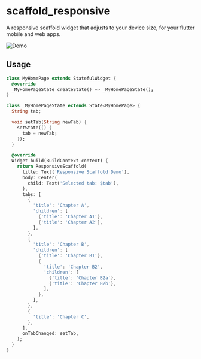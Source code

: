 # scaffold_responsive

A responsive scaffold widget that adjusts to your device size, for your flutter mobile and web apps.

![Demo](https://user-images.githubusercontent.com/43412083/86610702-8f4b5300-bf62-11ea-8a83-dac608c910c5.gif)

## Usage

```dart
class MyHomePage extends StatefulWidget {
  @override
  _MyHomePageState createState() => _MyHomePageState();
}

class _MyHomePageState extends State<MyHomePage> {
  String tab;

  void setTab(String newTab) {
    setState(() {
      tab = newTab;
    });
  }

  @override
  Widget build(BuildContext context) {
    return ResponsiveScaffold(
      title: Text('Responsive Scaffold Demo'),
      body: Center(
        child: Text('Selected tab: $tab'),
      ),
      tabs: [
        {
          'title': 'Chapter A',
          'children': [
            {'title': 'Chapter A1'},
            {'title': 'Chapter A2'},
          ],
        },
        {
          'title': 'Chapter B',
          'children': [
            {'title': 'Chapter B1'},
            {
              'title': 'Chapter B2',
              'children': [
                {'title': 'Chapter B2a'},
                {'title': 'Chapter B2b'},
              ],
            },
          ],
        },
        {
          'title': 'Chapter C',
        },
      ],
      onTabChanged: setTab,
    );
  }
}
```

